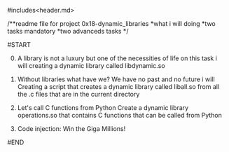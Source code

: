 #includes<header.md>

/**readme file for project 0x18-dynamic_libraries
*what i will doing
*two tasks mandatory
*two advanceds tasks
*/

#START

0. A library is not a luxury but one of the necessities of life
on this task i will creating a dynamic library called libdynamic.so

1. Without libraries what have we? We have no past and no future
i will Creating a script that creates a dynamic library called liball.so from all the .c files that are in the current directory

2. Let's call C functions from Python
Create a dynamic library operations.so that contains C functions that can be called from Python

3. Code injection: Win the Giga Millions!


#END
